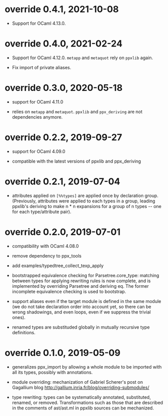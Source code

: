 # override 0.4.1, 2021-10-08

- Support for OCaml 4.13.0.

# override 0.4.0, 2021-02-24

- Support for OCaml 4.12.0.
  `metapp` and `metaquot` rely on `ppxlib` again.

- Fix import of private aliases.

# override 0.3.0, 2020-05-18

- support for OCaml 4.11.0

- relies on `metapp` and `metaquot`.
  `ppxlib` and `ppx_deriving` are not dependencies anymore.

# override 0.2.2, 2019-09-27

- support for OCaml 4.09.0

- compatible with the latest versions of ppxlib and ppx_deriving

# override 0.2.1, 2019-07-04

- attributes applied on `[%%types]` are applied once by declaration
  group. (Previously, attributes were applied to each types in a group,
  leading ppxlib's deriving to make n * n expansions for a group of
  n types -- one for each type/attribute pair).

# override 0.2.0, 2019-07-01

- compatibility with OCaml 4.08.0

- remove dependency to ppx_tools

- add examples/typedtree_collect_texp_apply

- bootstrapped equivalence checking for Parsetree.core_type: matching
  between types for applying rewriting rules is now complete, and is
  implemented by overriding Parsetree and deriving eq. The former
  incomplete equivalence checking is used to bootstrap.

- support aliases even if the target module is defined in the same
  module (we do not take declaration order into account yet, so there
  can be wrong shadowings, and even loops, even if we suppress the
  trivial ones).

- renamed types are substituded globally in mutually recursive type
  definitions.

# override 0.1.0, 2019-05-09

- generalizes ppx_import by allowing a whole module to be imported
  with all its types, possibly with annotations.

- module overriding: mechanization of Gabriel Scherer's post on Gagallium blog
  http://gallium.inria.fr/blog/overriding-submodules/

- type rewriting: types can be systematically annotated, substituted,
  renamed, or removed. Transformations such as those that are described in
  the comments of ast/ast.ml in ppxlib sources can be mechanized.
